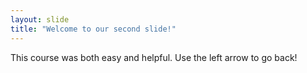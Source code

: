 ```yaml
---
layout: slide
title: "Welcome to our second slide!"
---
```

This course was both easy and helpful.
Use the left arrow to go back!
